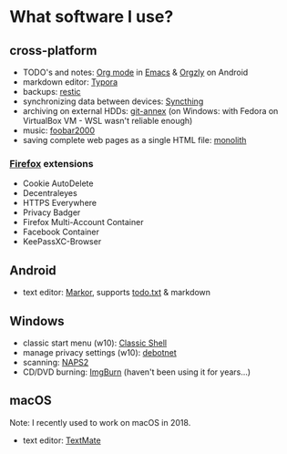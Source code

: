 # What software I use?

## cross-platform

 - TODO's and notes: [Org mode](https://orgmode.org/) in [Emacs](https://www.gnu.org/software/emacs/) & [Orgzly](http://www.orgzly.com/) on Android
 - markdown editor: [Typora](https://typora.io/)
 - backups: [restic](https://restic.net/)
 - synchronizing data between devices: [Syncthing](https://syncthing.net/)
 - archiving on external HDDs: [git-annex](https://git-annex.branchable.com/) (on Windows: with Fedora on VirtualBox VM - WSL wasn't reliable enough)
 - music: [foobar2000](https://www.foobar2000.org)
 - saving complete web pages as a single HTML file: [monolith](https://github.com/Y2Z/monolith/)

### [Firefox](https://www.mozilla.org/pl/firefox/) extensions

- Cookie AutoDelete
- Decentraleyes
- HTTPS Everywhere
- Privacy Badger
- Firefox Multi-Account Container
- Facebook Container
- KeePassXC-Browser

## Android
 - text editor: [Markor](https://gsantner.net/project/markor.html), supports [todo.txt](http://todotxt.org/) & markdown

## Windows

 - classic start menu (w10): [Classic Shell](http://www.classicshell.net/)
 - manage privacy settings (w10): [debotnet](https://www.mirinsoft.com/debotnet)
 - scanning: [NAPS2](https://www.naps2.com/)
 - CD/DVD burning: [ImgBurn](http://imgburn.com/) (haven't been using it for years...)

## macOS
Note: I recently used to work on macOS in 2018.
 
 - text editor: [TextMate](https://macromates.com/)
 
